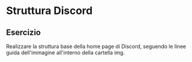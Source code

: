 # Struttura Discord

## Esercizio 
Realizzare la struttura base della home page di Discord, seguendo le linee guida dell'immagine all'interno della cartella img. 